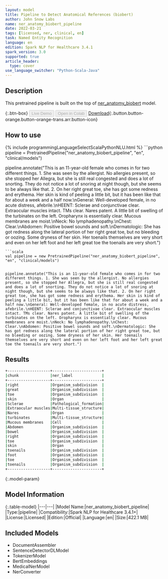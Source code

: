 ```yaml
---
layout: model
title: Pipeline to Detect Anatomical References (biobert)
author: John Snow Labs
name: ner_anatomy_biobert_pipeline
date: 2022-03-21
tags: [licensed, ner, clinical, en]
task: Named Entity Recognition
language: en
edition: Spark NLP for Healthcare 3.4.1
spark_version: 3.0
supported: true
article_header:
  type: cover
use_language_switcher: "Python-Scala-Java"
---
```


## Description

This pretrained pipeline is built on the top of [ner_anatomy_biobert](https://nlp.johnsnowlabs.com/2021/04/01/ner_anatomy_biobert_en.html) model.

{:.btn-box}
<button class="button button-orange" disabled>Live Demo</button>
<button class="button button-orange" disabled>Open in Colab</button>
[Download](https://s3.amazonaws.com/auxdata.johnsnowlabs.com/clinical/models/ner_anatomy_biobert_pipeline_en_3.4.1_3.0_1647873806641.zip){:.button.button-orange.button-orange-trans.arr.button-icon}

## How to use



<div class="tabs-box" markdown="1">
{% include programmingLanguageSelectScalaPythonNLU.html %}
```python
pipeline = PretrainedPipeline("ner_anatomy_biobert_pipeline", "en", "clinical/models")


pipeline.annotate("This is an 11-year-old female who comes in for two different things. 1. She was seen by the allergist. No allergies present, so she stopped her Allegra, but she is still real congested and does a lot of snorting. They do not notice a lot of snoring at night though, but she seems to be always like that. 2. On her right great toe, she has got some redness and erythema. Her skin is kind of peeling a little bit, but it has been like that for about a week and a half now.\nGeneral: Well-developed female, in no acute distress, afebrile.\nHEENT: Sclerae and conjunctivae clear. Extraocular muscles intact. TMs clear. Nares patent. A little bit of swelling of the turbinates on the left. Oropharynx is essentially clear. Mucous membranes are moist.\nNeck: No lymphadenopathy.\nChest: Clear.\nAbdomen: Positive bowel sounds and soft.\nDermatologic: She has got redness along the lateral portion of her right great toe, but no bleeding or oozing. Some dryness of her skin. Her toenails themselves are very short and even on her left foot and her left great toe the toenails are very short.")
```
```scala
val pipeline = new PretrainedPipeline("ner_anatomy_biobert_pipeline", "en", "clinical/models")


pipeline.annotate("This is an 11-year-old female who comes in for two different things. 1. She was seen by the allergist. No allergies present, so she stopped her Allegra, but she is still real congested and does a lot of snorting. They do not notice a lot of snoring at night though, but she seems to be always like that. 2. On her right great toe, she has got some redness and erythema. Her skin is kind of peeling a little bit, but it has been like that for about a week and a half now.\nGeneral: Well-developed female, in no acute distress, afebrile.\nHEENT: Sclerae and conjunctivae clear. Extraocular muscles intact. TMs clear. Nares patent. A little bit of swelling of the turbinates on the left. Oropharynx is essentially clear. Mucous membranes are moist.\nNeck: No lymphadenopathy.\nChest: Clear.\nAbdomen: Positive bowel sounds and soft.\nDermatologic: She has got redness along the lateral portion of her right great toe, but no bleeding or oozing. Some dryness of her skin. Her toenails themselves are very short and even on her left foot and her left great toe the toenails are very short.")
```
</div>

## Results

```bash
+-------------------+----------------------+
|chunk              |ner_label             |
+-------------------+----------------------+
|right              |Organism_subdivision  |
|great              |Organism_subdivision  |
|toe                |Organism_subdivision  |
|skin               |Organ                 |
|Sclerae            |Pathological_formation|
|Extraocular muscles|Multi-tissue_structure|
|Nares              |Organ                 |
|turbinates         |Multi-tissue_structure|
|Mucous membranes   |Cell                  |
|Abdomen            |Organism_subdivision  |
|bowel              |Organism_subdivision  |
|right              |Organism_subdivision  |
|toe                |Organism_subdivision  |
|skin               |Organ                 |
|toenails           |Organism_subdivision  |
|foot               |Organism_subdivision  |
|toe                |Organism_subdivision  |
|toenails           |Organism_subdivision  |
+-------------------+----------------------+
```

{:.model-param}
## Model Information

{:.table-model}
|---|---|
|Model Name:|ner_anatomy_biobert_pipeline|
|Type:|pipeline|
|Compatibility:|Spark NLP for Healthcare 3.4.1+|
|License:|Licensed|
|Edition:|Official|
|Language:|en|
|Size:|422.1 MB|

## Included Models

- DocumentAssembler
- SentenceDetectorDLModel
- TokenizerModel
- BertEmbeddings
- MedicalNerModel
- NerConverter
